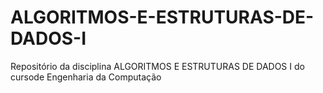 # ALGORITMOS-E-ESTRUTURAS-DE-DADOS-I
 Repositório da disciplina ALGORITMOS E ESTRUTURAS DE DADOS I do cursode Engenharia da Computação
